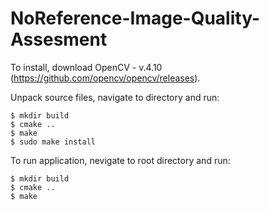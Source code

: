 
# NoReference-Image-Quality-Assesment

To install, download OpenCV - v.4.10 (https://github.com/opencv/opencv/releases).

Unpack source files, navigate to directory and run:
```
$ mkdir build
$ cmake ..
$ make
$ sudo make install
```
To run application, nevigate to root directory and run:
```
$ mkdir build
$ cmake ..
$ make
```